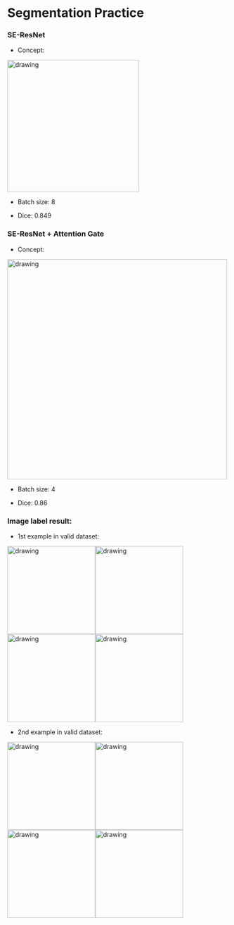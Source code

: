 # Segmentation Practice
### SE-ResNet
  - Concept:
  <img src="https://user-images.githubusercontent.com/56510169/131803211-ec2d6dd8-a579-4b69-9ade-d75a241d52b9.png" alt="drawing" width="300"/>
  
  - Batch size: 8
  
  - Dice: 0.849

### SE-ResNet + Attention Gate
  - Concept:
  <img src="https://user-images.githubusercontent.com/56510169/131803546-2ac19767-69ed-4d48-842a-e92e413944f9.png" alt="drawing" width="500"/>
  
  - Batch size: 4
  
  - Dice: 0.86

### Image label result:
- 1st example in valid dataset:

<img src="https://user-images.githubusercontent.com/56510169/131805578-5f577339-72c1-40b5-a022-3c72981f1133.png" alt="drawing" width="200"/><img src="https://user-images.githubusercontent.com/56510169/131806076-fdc38da5-d8c3-43a1-8ad9-c0b8e7c887f1.png" alt="drawing" width="200"/><img src="https://user-images.githubusercontent.com/56510169/131825287-90e7d31c-f8b1-4a36-948e-a9e2063c089d.png" alt="drawing" width="200"/><img src="https://user-images.githubusercontent.com/56510169/131934453-47bb17ae-3bb4-4b88-bcaf-9c2b0cbda4a2.png" alt="drawing" width="200"/>

- 2nd example in valid dataset:

<img src="https://user-images.githubusercontent.com/56510169/131807484-ac2f0a7c-91bc-4eb3-8f11-b4893c719abc.png" alt="drawing" width="200"/><img src="https://user-images.githubusercontent.com/56510169/131807043-2319e171-4498-4e6f-bd1a-d431108a3402.png" alt="drawing" width="200"/><img src="https://user-images.githubusercontent.com/56510169/131825414-550c3a68-1774-4b44-8f81-16c80ed28f2f.png" alt="drawing" width="200"/><img src="https://user-images.githubusercontent.com/56510169/131934409-0cb38886-2bd5-436e-8dcc-e6993da43a3d.png" alt="drawing" width="200"/>






